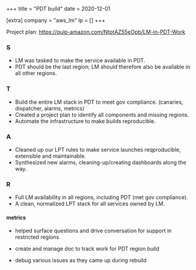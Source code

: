 +++
title = "PDT build"
date = 2020-12-01

[extra]
company = "aws_lm"
lp = []
+++

Project plan: https://quip-amazon.com/NtptAZ55eOpb/LM-in-PDT-Work

### S
- LM was tasked to make the service available in PDT.
- PDT should be the last region; LM should therefore also be available in all other regions.

### T
- Build the entire LM stack in PDT to meet gov compliance. (canaries, dispatcher, alarms, metrics)
- Created a project plan to identify all components and missing regions.
- Automate the infrastructure to make builds reproducible.

### A
- Cleaned up our LPT rules to make service launches reqproducible, extensible and maintainable.
- Synthesized new alarms, cleaning-up/creating dashboards along the way.

### R
- Full LM availability in all regions, including PDT (met gov compliance).
- A clean, normalized LPT stack for all services owned by LM.

#### metrics
- helped surface questions and drive conversation for support in restricted regions

- create and manage doc to track work for PDT region build
- debug various issues as they came up during rebuild

